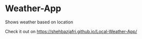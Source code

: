 # Weather-App
Shows weather based on location

Check it out on https://shehbazjafri.github.io/Local-Weather-App/
